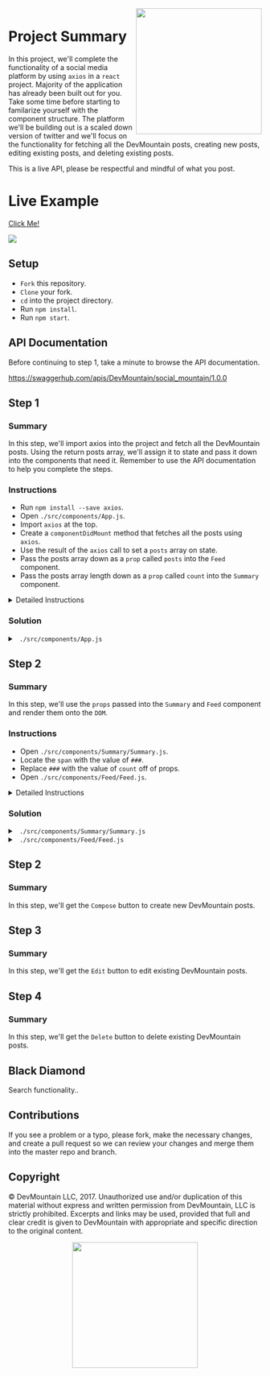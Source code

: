 <img src="https://devmounta.in/img/logowhiteblue.png" width="250" align="right">

# Project Summary

In this project, we'll complete the functionality of a social media platform by using `axios` in a `react` project. Majority of the application has already been built out for you. Take some time before starting to familarize yourself with the component structure. The platform we'll be building out is a scaled down version of twitter and we'll focus on the functionality for fetching all the DevMountain posts, creating new posts, editing existing posts, and deleting existing posts.

This is a live API, please be respectful and mindful of what you post.

# Live Example

<a href="https://devmountain.github.io/react-3-afternoon/">Click Me!</a>

<img src="https://github.com/DevMountain/react-3-afternoon/blob/solution/assets/1.png" />

## Setup

* `Fork` this repository.
* `Clone` your fork.
* `cd` into the project directory.
* Run `npm install`.
* Run `npm start`.

## API Documentation

Before continuing to step 1, take a minute to browse the API documentation.

https://swaggerhub.com/apis/DevMountain/social_mountain/1.0.0

## Step 1

### Summary

In this step, we'll import axios into the project and fetch all the DevMountain posts. Using the return posts array, we'll assign it to state and pass it down into the components that need it. Remember to use the API documentation to help you complete the steps.

### Instructions

* Run `npm install --save axios`.
* Open `./src/components/App.js`.
* Import `axios` at the top.
* Create a `componentDidMount` method that fetches all the posts using `axios`.
* Use the result of the `axios` call to set a `posts` array on state.
* Pass the posts array down as a `prop` called `posts` into the `Feed` component.
* Pass the posts array length down as a `prop` called `count` into the `Summary` component.

<details>

<summary> Detailed Instructions </summary>

<br />

Let's begin by importing `axios` into our project. In your command line, make sure you are in the root project directory, run `npm install --save axios`. Then open `./src/components/App.js` and at the top with the other imports, import axios.

```js
import axios from 'axios';
```

We are using this component to fetch the `posts` because it is the parent component to the `Summary` and `Feed` component. Both those components rely on the `posts` array. Let's create a `componentDidMount` method that uses `axios` to fetch our `posts`. Remember, when fetching data from a server always use a `GET` request. Using the API documentation we can see that the base API url is: `practiceapi.devmountain.com/api` and uses a `https` scheme. We can also see that all our post endpoints are under the `/posts` route.

```js
componentDidMount() {
  axios.get('https://practiceapi.devmountain.com/api/posts').then( results => {

  });
}
```

When inspecting the value of `results` we can see that the API puts the `posts` array on the `data` property. Let's assign that to `posts` on state.

```js
componentDidMount() {
  axios.get('https://practiceapi.devmountain.com/api/posts').then( results => {
    this.setState({ posts: results.data });
  });
}
```

To avoid any rendering errors before `posts` has a value on `state`, let's create a `constructor` method and default `posts` to be an empty array.

```js
constructor() {
  super();

  this.state = {
    posts: []
  }
}
```

Lastly, we'll just need to pass down the value of `posts` on state down into the children components that are depending on it. The `Summary` component depends on the length of `posts` to display it and the `Feed` component depends on `posts` to `map` over them and `render` them. Since I'll be referring to `this.state.posts` multiple times in my render method, I'll use `es6 destructuring` on `state`.

```js
render() {
  const { posts } = this.state;

  return (
    <div className="App__parent">
      <Header />

      <section className="App__content">
        <Summary count={ posts.length } />
        <Feed posts={ posts } />
      </section>
    </div>
  );
}
```

</details>

### Solution

<details>

<summary> <code> ./src/components/App.js </code> </summary>

```js
import React, { Component } from 'react';
import axios from 'axios';


import './App.css';

import Header from './Header/Header';
import Summary from './Summary/Summary';
import Feed from './Feed/Feed';

class App extends Component {
  componentDidMount() {
    axios.get('https://practiceapi.devmountain.com/api/posts').then( results => {
      this.setState({ posts: results.data });
    });
  }

  constructor() {
    super();

    this.state = {
      posts: []
    }
  }

  render() {
    const { posts } = this.state;

    return (
      <div className="App__parent">
        <Header />

        <section className="App__content">
          <Summary count={ posts.length } />
          <Feed posts={ posts } />
        </section>
      </div>
    );
  }
}

export default App;
```

</details>

## Step 2

### Summary

In this step, we'll use the `props` passed into the `Summary` and `Feed` component and render them onto the `DOM`.

### Instructions

* Open `./src/components/Summary/Summary.js`.
* Locate the `span` with the value of `###`.
* Replace `###` with the value of `count` off of props.
* Open `./src/components/Feed/Feed.js`.

<details>

<summary> Detailed Instructions </summary>

<br />



</details>

### Solution

<details>

<summary> <code> ./src/components/Summary/Summary.js </code> </summary>

```js
import React, { Component } from 'react';
import ProfileIcon from 'react-icons/lib/md/person-outline';

import './Summary.css';

export default class Summary extends Component {
  render() {
    return (
      <section className="Summary__parent">
        <div className="Summary__image" />

        <div className="Summary__meta-data">
          <div className="Summary__profile-picture">
            <ProfileIcon />
          </div>

          <div className="Summary__text">
            <span className="Summary__name">DevMountain</span>
            <span className="Summary__handle">@DevMountain</span>
          </div>
        </div>

        <div className="Summary__statistics">
          <div className="Summary__posts">
            <span className="Summary__posts-label">Posts</span>
            <span className="Summary__posts-value">{ this.props.count }</span>
          </div>
        </div>
      </section>
    )
  }
}
```

</details>

<details>

<summary> <code> ./src/components/Feed/Feed.js </code> </summary>

```js
import React, { Component } from 'react';
import Post from './Post/Post';
import Compose from './Compose/Compose';

import './Feed.css';

export default class Feed extends Component {
  render() {
    return (
      <section className="Feed__parent">

        <Compose />
        
        {
          this.props.posts.map( post => (
            <Post key={ post.id }
                  text={ post.text }
                  date={ post.date }
                  id={ post.id } />
          ))
        }

      </section>
    )
  }
}
```

</details>

## Step 2

### Summary

In this step, we'll get the `Compose` button to create new DevMountain posts.

## Step 3

### Summary

In this step, we'll get the `Edit` button to edit existing DevMountain posts.

## Step 4

### Summary

In this step, we'll get the `Delete` button to delete existing DevMountain posts.

## Black Diamond

Search functionality..

## Contributions

If you see a problem or a typo, please fork, make the necessary changes, and create a pull request so we can review your changes and merge them into the master repo and branch.

## Copyright

© DevMountain LLC, 2017. Unauthorized use and/or duplication of this material without express and written permission from DevMountain, LLC is strictly prohibited. Excerpts and links may be used, provided that full and clear credit is given to DevMountain with appropriate and specific direction to the original content.

<p align="center">
<img src="https://devmounta.in/img/logowhiteblue.png" width="250">
</p>